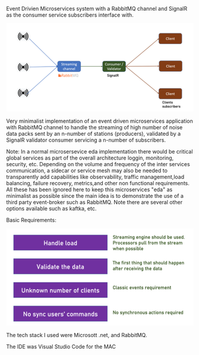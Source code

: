 Event Drivien Microservices system with a RabbitMQ channel and SignalR as the consumer service subscribers interface with.

![Alt text](NOP.png)

Very minimalist implementation of an event driven microservices application with RabbitMQ channel to handle the streaming of high number of noise data packs sent by an n-number of stations (producers), validated by a SignalR validator consumer servicing a n-number of subscribers.

Note: In a normal microsersevice eda implementation there would be critical global services as part of the overall architecture  loggin, monitoring, security, etc.  Depending on the volume and frequency of the inter services communication, a sidecar or service mesh may also be needed to transparently add capabilities like observability, traffic management,load balancing, failure recovery, metrics,and other non functional requirements.  All these has been ignored here to keep this microservices "eda" as minimalist as possible since the main idea is to demonstrate the use of a third party event-broker such as RabbitMQ.  Note there are several other options available such as kaftka, etc.

Basic Requirements:

![Alt text](image.png)

The tech stack I used were Microsott .net, and RabbitMQ. 

The IDE was Visual Studio Code for the MAC
